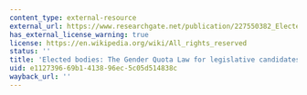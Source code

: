 ```yaml
---
content_type: external-resource
external_url: https://www.researchgate.net/publication/227550382_Elected_Bodies_The_Gender_Quota_Law_for_Legislative_Candidates_in_Mexico
has_external_license_warning: true
license: https://en.wikipedia.org/wiki/All_rights_reserved
status: ''
title: 'Elected bodies: The Gender Quota Law for legislative candidates in Mexico'
uid: e1127396-69b1-4138-96ec-5c05d514838c
wayback_url: ''
---
```

